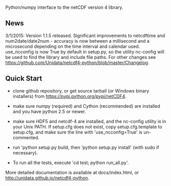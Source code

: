 Python/numpy interface to the netCDF version 4 library.

News
----

3/1/2015: Version 1.1.5 released.  Significant improvements to netcdftime and 
num2date/date2num - accuracy is now between a millisecond and a microsecond depending
on the time interval and calendar used. use_ncconfig is now True by default
in setup.py, so the utility nc-config will be used to find the library and
include file paths.  For other changes see https://github.com/Unidata/netcdf4-python/blob/master/Changelog.

Quick Start
-----------

* clone github repository, or get source tarball (or Windows binary installers) from
  https://pypi.python.org/pypi/netCDF4.

* make sure numpy (required) and Cython (recommended) are installed and
  you have python 2.5 or newer.

* make sure HDF5 and netcdf-4 are installed, and the nc-config utility
  is in your Unix PATH. If setup.cfg does not exist, copy setup.cfg.template
  to setup.cfg, and make sure the line with 'use_ncconfig=True' is 
  un-commented.

* run 'python setup.py build, then 'python setup.py install' (with sudo
  if necessary).

* To run all the tests, execute 'cd test; python run_all.py'.

More detailed documentation is available at docs/index.html, or
http://unidata.github.io/netcdf4-python.
